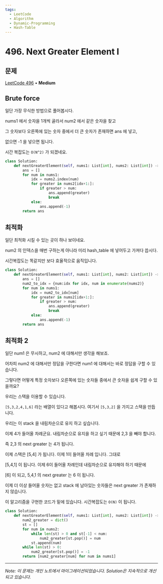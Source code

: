 ```yaml
---
tags:
  - LeetCode
  - Algorithm
  - Dynamic-Programming
  - Hash-Table
---
```


# 496. Next Greater Element I

## 문제

[LeetCode 496](https://leetcode.com/problems/next-greater-element-i/) • **Medium**

## Brute force

일단 가장 무식한 방법으로 풀어봅시다.

nums1 에서 숫자을 1개씩 골라서 num2 에서 같은 숫자을 찾고

그 숫자보다 오른쪽에 있는 숫자 중에서 더 큰 숫자가 존재하면 ans 에 넣고,

없으면 -1 을 넣으면 됩니다.

시간 복잡도는 `O(N^2)` 가 되겠네요.

```python
class Solution:
    def nextGreaterElement(self, nums1: List[int], nums2: List[int]) -> List[int]:
        ans = []
        for num in nums1:
            idx = nums2.index(num)
            for greater in nums2[idx+1:]:
                if greater > num:
                    ans.append(greater)
                    break
            else:
                ans.append(-1)
        return ans
```

  

## 최적화

일단 최적화 시킬 수 있는 곳이 하나 보이네요.

num2 의 인덱스을 매번 구하는게 아니라 미리 hash_table 에 넣어두고 가져다 씁시다.

시간복잡도는 똑같지만 보다 효율적으로 움직입니다.

```python
class Solution:
    def nextGreaterElement(self, nums1: List[int], nums2: List[int]) -> List[int]:
        ans = []
        num2_to_idx = {num:idx for idx, num in enumerate(nums2)}
        for num in nums1:
            idx = num2_to_idx[num]
            for greater in nums2[idx+1:]:
                if greater > num:
                    ans.append(greater)
                    break
            else:
                ans.append(-1)
        return ans
```

  

## 최적화 2

일단 num1 은 무시하고, num2 에 대해서만 생각을 해보죠.

어차피 num2 에 대해서만 정답을 구한다면 num1 에 대해서는 바로 정답을 구할 수 있습니다.

그렇다면 어떻게 특정 숫자보다 오른쪽에 있는 숫자들 중에서 큰 숫자을 쉽게 구할 수 있을까요?

우리는 스택을 이용할 수 있습니다.

`[5,3,2,4,1,6]` 라는 배열이 있다고 해봅시다. 여기서 `[5,3,2]` 을 가지고 스택을 만듭니다.

우리는 이 stack 을 내림차순으로 유지 하고 싶습니다.

이제 4가 들어올 차례군요. 내림차순으로 유지을 하고 싶기 때문에 2,3 을 빼야 합니다.

즉 2,3 의 next greater 는 4가 됩니다.

이제 스택은 [5,4] 가 됩니다. 이제 1이 들어올 차례 입니다. 그대로

[5,4,1] 이 됩니다. 이제 6이 들어올 차례인데 내림차순으로 유지해야 하기 때문에

[6] 이 되고, 5,4,1 의 next greater 는 6 이 됩니다.

이제 더 이상 들어올 숫자는 없고 stack 에 남아있는 숫자들은 next greater 가 존재하지 않습니다.

  

이 알고리즘을 구현한 코드가 밑에 있습니다. 시간복잡도는 `O(N)` 이 됩니다.

```python
class Solution:
    def nextGreaterElement(self, nums1: List[int], nums2: List[int]) -> List[int]:
        num2_greater = dict()
        st = []
        for num in nums2:
            while len(st) > 0 and st[-1] < num:
                num2_greater[st.pop()] = num
            st.append(num)
        while len(st) > 0:
            num2_greater[st.pop()] = -1
        return [num2_greater[num] for num in nums1]
```

---

*Note: 이 문제는 개인 노트에서 마이그레이션되었습니다. Solution은 지속적으로 개선되고 있습니다.*
